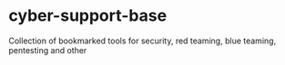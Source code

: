 # cyber-support-base
Collection of bookmarked tools for security, red teaming, blue teaming, pentesting and other
